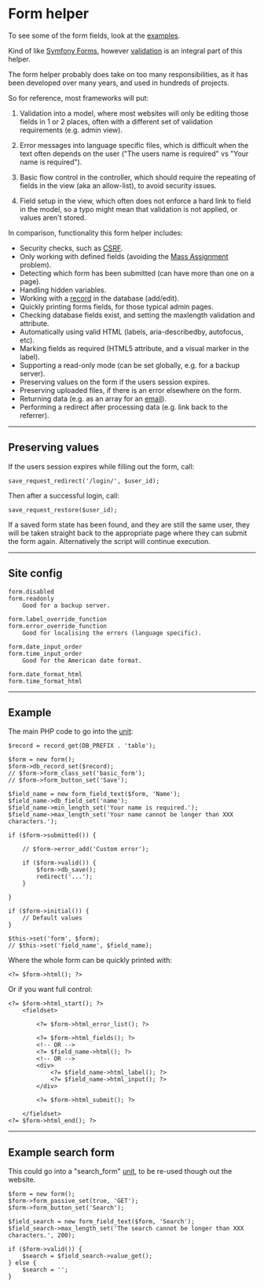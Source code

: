 # Form helper

To see some of the form fields, look at the [examples](/examples/form/).

Kind of like [Symfony Forms](http://symfony.com/doc/2.0/book/forms.html), however [validation](http://symfony.com/doc/2.0/book/validation.html) is an integral part of this helper.

The form helper probably does take on too many responsibilities, as it has been developed over many years, and used in hundreds of projects.

So for reference, most frameworks will put:

1. Validation into a model, where most websites will only be editing those fields in 1 or 2 places, often with a different set of validation requirements (e.g. admin view).

2. Error messages into language specific files, which is difficult when the text often depends on the user ("The users name is required" vs "Your name is required").

3. Basic flow control in the controller, which should require the repeating of fields in the view (aka an allow-list), to avoid security issues.

4. Field setup in the view, which often does not enforce a hard link to field in the model, so a typo might mean that validation is not applied, or values aren't stored.

In comparison, functionality this form helper includes:

- Security checks, such as [CSRF](../../doc/security/csrf.md).
- Only working with defined fields (avoiding the [Mass Assignment](https://en.wikipedia.org/wiki/Mass_assignment_vulnerability) problem).
- Detecting which form has been submitted (can have more than one on a page).
- Handling hidden variables.
- Working with a [record](../../doc/helpers/record.md) in the database (add/edit).
- Quickly printing forms fields, for those typical admin pages.
- Checking database fields exist, and setting the maxlength validation and attribute.
- Automatically using valid HTML (labels, aria-describedby, autofocus, etc).
- Marking fields as required (HTML5 attribute, and a visual marker in the label).
- Supporting a read-only mode (can be set globally, e.g. for a backup server).
- Preserving values on the form if the users session expires.
- Preserving uploaded files, if there is an error elsewhere on the form.
- Returning data (e.g. as an array for an [email](../../doc/helpers/email.md)).
- Performing a redirect after processing data (e.g. link back to the referrer).

---

## Preserving values

If the users session expires while filling out the form, call:

	save_request_redirect('/login/', $user_id);

Then after a successful login, call:

	save_request_restore($user_id);

If a saved form state has been found, and they are still the same user, they will be taken straight back to the appropriate page where they can submit the form again. Alternatively the script will continue execution.

---

## Site config

	form.disabled
	form.readonly
		Good for a backup server.

	form.label_override_function
	form.error_override_function
		Good for localising the errors (language specific).

	form.date_input_order
	form.time_input_order
		Good for the American date format.

	form.date_format_html
	form.time_format_html

---

## Example

The main PHP code to go into the [unit](../../doc/setup/units.md):

	$record = record_get(DB_PREFIX . 'table');

	$form = new form();
	$form->db_record_set($record);
	// $form->form_class_set('basic_form');
	// $form->form_button_set('Save');

	$field_name = new form_field_text($form, 'Name');
	$field_name->db_field_set('name');
	$field_name->min_length_set('Your name is required.');
	$field_name->max_length_set('Your name cannot be longer than XXX characters.');

	if ($form->submitted()) {

		// $form->error_add('Custom error');

		if ($form->valid()) {
			$form->db_save();
			redirect('...');
		}

	}

	if ($form->initial()) {
		// Default values
	}

	$this->set('form', $form);
	// $this->set('field_name', $field_name);

Where the whole form can be quickly printed with:

	<?= $form->html(); ?>

Or if you want full control:

	<?= $form->html_start(); ?>
		<fieldset>

			<?= $form->html_error_list(); ?>

			<?= $form->html_fields(); ?>
			<!-- OR -->
			<?= $field_name->html(); ?>
			<!-- OR -->
			<div>
				<?= $field_name->html_label(); ?>
				<?= $field_name->html_input(); ?>
			</div>

			<?= $form->html_submit(); ?>

		</fieldset>
	<?= $form->html_end(); ?>

---

## Example search form

This could go into a "search_form" [unit](../../doc/setup/units.md), to be re-used though out the website.

	$form = new form();
	$form->form_passive_set(true, 'GET');
	$form->form_button_set('Search');

	$field_search = new form_field_text($form, 'Search');
	$field_search->max_length_set('The search cannot be longer than XXX characters.', 200);

	if ($form->valid()) {
		$search = $field_search->value_get();
	} else {
		$search = '';
	}
